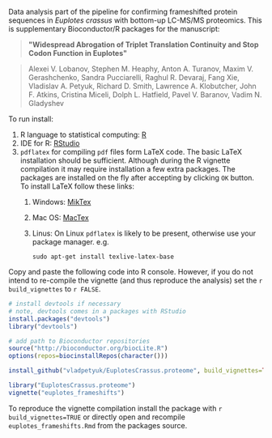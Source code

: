 Data analysis part of the pipeline for confirming 
frameshifted protein sequences in *Euplotes crassus* with 
bottom-up LC-MS/MS proteomics. This is supplementary
Bioconductor/R packages for the manuscript:

> **"Widespread Abrogation of Triplet Translation Continuity and 
> Stop Codon Function in Euplotes"**

> Alexei V. Lobanov, Stephen M. Heaphy, Anton A. Turanov, 
> Maxim V. Gerashchenko, Sandra Pucciarelli, Raghul R. Devaraj, 
> Fang Xie, Vladislav A. Petyuk, Richard D. Smith, 
> Lawrence A. Klobutcher, John F. Atkins, Cristina Miceli, Dolph L. Hatfield, 
> Pavel V. Baranov, Vadim N. Gladyshev

To run install:

1. R language to statistical computing: [R](https://cloud.r-project.org/)
2. IDE for R: [RStudio](https://www.rstudio.com/products/rstudio/download/)
3. `pdflatex` for compiling `pdf` files form LaTeX code. 
    The basic LaTeX installation should be sufficient. 
    Although during the R vignette compilation
    it may require installation a few extra packages. The packages are 
    installed on the fly after accepting by clicking `OK` button. 
    To install LaTeX follow these links:
    1. Windows: [MikTex](http://miktex.org/download)
    2. Mac OS: [MacTex](https://tug.org/mactex/)
    3. Linus: On Linux `pdflatex` is likely to be present, otherwise use
       your package manager. e.g.
       
       `sudo apt-get install texlive-latex-base`

Copy and paste the following code into R console. However, 
if you do not intend to re-compile the vignette (and thus reproduce the
analysis) set the `r build_vignettes` to `r FALSE`.

```r
# install devtools if necessary
# note, devtools comes in a packages with RStudio
install.packages("devtools")
library("devtools")

# add path to Bioconductor repositories
source("http://bioconductor.org/biocLite.R")
options(repos=biocinstallRepos(character()))

install_github("vladpetyuk/EuplotesCrassus.proteome", build_vignettes=TRUE)

library("EuplotesCrassus.proteome")
vignette("euplotes_frameshifts")
```

To reproduce the vignette compilation install the package with 
`r build_vignettes=TRUE` or directly open and recompile 
`euplotes_frameshifts.Rmd` from the packages source.


